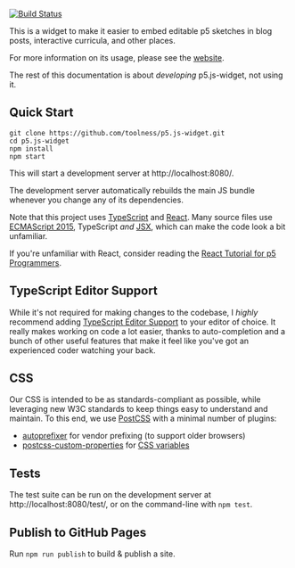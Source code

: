[![Build Status](https://travis-ci.org/toolness/p5.js-widget.svg?branch=master)](https://travis-ci.org/toolness/p5.js-widget)

This is a widget to make it easier to embed editable
p5 sketches in blog posts, interactive curricula, and other places.

For more information on its usage, please see the [website][].

The rest of this documentation is about *developing* p5.js-widget,
not using it.

## Quick Start

```
git clone https://github.com/toolness/p5.js-widget.git
cd p5.js-widget
npm install
npm start
```

This will start a development server at
http://localhost:8080/.

The development server automatically rebuilds the main JS bundle
whenever you change any of its dependencies.

Note that this project uses [TypeScript][] and [React][]. Many
source files use [ECMAScript 2015][], TypeScript *and* [JSX][],
which can make the code look a bit unfamiliar.

If you're unfamiliar with React, consider reading the
[React Tutorial for p5 Programmers][react-tutorial].

## TypeScript Editor Support

While it's not required for making changes to the codebase, I
*highly* recommend adding [TypeScript Editor Support][] to your editor
of choice. It really makes working on code a lot easier, thanks to
auto-completion and a bunch of other useful features that make it feel
like you've got an experienced coder watching your back.

## CSS

Our CSS is intended to be as standards-compliant as possible, while
leveraging new W3C standards to keep things easy to understand
and maintain. To this end, we use [PostCSS][] with a minimal number
of plugins:

* [autoprefixer][] for vendor prefixing (to support older browsers)
* [postcss-custom-properties][] for [CSS variables][]

## Tests

The test suite can be run on the development server at
http://localhost:8080/test/, or on the command-line with `npm test`.

## Publish to GitHub Pages

Run `npm run publish` to build & publish a site.

[website]: https://toolness.github.io/p5.js-widget/
[TypeScript]: http://typescriptlang.org/
[React]: http://facebook.github.io/react/
[JSX]: https://facebook.github.io/react/docs/jsx-in-depth.html
[ECMAScript 2015]: https://babeljs.io/docs/learn-es2015/
[TypeScript Editor Support]: https://github.com/Microsoft/TypeScript/wiki/TypeScript-Editor-Support
[react-tutorial]: https://github.com/toolness/p5.js-widget/wiki/A-React-Tutorial-for-p5-Programmers
[PostCSS]: http://postcss.org/
[autoprefixer]: https://github.com/postcss/autoprefixer
[postcss-custom-properties]: https://github.com/postcss/postcss-custom-properties
[CSS variables]: https://developer.mozilla.org/en-US/docs/Web/CSS/Using_CSS_variables
